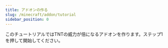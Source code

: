 ```yaml
---
title: アドオンの作る
slug: /minecraft/addon/tutorial
sidebar_position: 0
---
```

このチュートリアルではTNTの威力が倍になるアドオンを作ります。ステップ1を押して開始してください。
